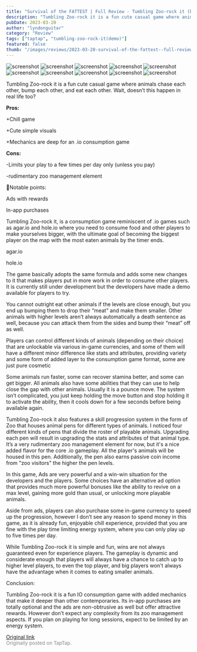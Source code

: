 ```yaml
---
title: "Survival of the FATTEST | Full Review - Tumbling Zoo-rock it (Demo)"
description: "Tumbling Zoo-rock it is a fun cute casual game where animals chase each other, bump each other, and eat each other. Wait, doesn’t this happen in real life too?"
pubDate: 2023-03-20
author: "lyndonguitar"
category: "Review"
tags: ["taptap", "tumbling-zoo-rock-it(demo)"]
featured: false
thumb: "/images/reviews/2023-03-20-survival-of-the-fattest--full-review---tumbling-zoo-rock-it-demo-0.avif"
---
```


<div class="gallery">
  <img src="/images/reviews/2023-03-20-survival-of-the-fattest--full-review---tumbling-zoo-rock-it-demo-0.avif" alt="screenshot" />
  <img src="/images/reviews/2023-03-20-survival-of-the-fattest--full-review---tumbling-zoo-rock-it-demo-1.avif" alt="screenshot" />
  <img src="/images/reviews/2023-03-20-survival-of-the-fattest--full-review---tumbling-zoo-rock-it-demo-2.avif" alt="screenshot" />
  <img src="/images/reviews/2023-03-20-survival-of-the-fattest--full-review---tumbling-zoo-rock-it-demo-3.avif" alt="screenshot" />
  <img src="/images/reviews/2023-03-20-survival-of-the-fattest--full-review---tumbling-zoo-rock-it-demo-4.avif" alt="screenshot" />
  <img src="/images/reviews/2023-03-20-survival-of-the-fattest--full-review---tumbling-zoo-rock-it-demo-5.avif" alt="screenshot" />
  <img src="/images/reviews/2023-03-20-survival-of-the-fattest--full-review---tumbling-zoo-rock-it-demo-6.avif" alt="screenshot" />
  <img src="/images/reviews/2023-03-20-survival-of-the-fattest--full-review---tumbling-zoo-rock-it-demo-7.avif" alt="screenshot" />
  <img src="/images/reviews/2023-03-20-survival-of-the-fattest--full-review---tumbling-zoo-rock-it-demo-8.avif" alt="screenshot" />
  <img src="/images/reviews/2023-03-20-survival-of-the-fattest--full-review---tumbling-zoo-rock-it-demo-9.avif" alt="screenshot" />
</div>

Tumbling Zoo-rock it is a fun cute casual game where animals chase each other, bump each other, and eat each other. Wait, doesn’t this happen in real life too?


**Pros:**


+Chill game

+Cute simple visuals

+Mechanics are deep for an .io consumption game


**Cons:**


-Limits your play to a few times per day only (unless you pay)

-rudimentary zoo management element

📝Notable points:

Ads with rewards

In-app purchases

Tumbling Zoo-rock it, is a consumption game reminiscent of .io games such as agar.io and hole.io where you need to consume food and other players to make yourselves bigger, with the ultimate goal of becoming the biggest player on the map with the most eaten animals by the timer ends.

agar.io

hole.io

The game basically adopts the same formula and adds some new changes to it that makes players put in more work in order to consume other players. It is currently still under development but the developers have made a demo available for players to try.

You cannot outright eat other animals if the levels are close enough, but you end up bumping them to drop their “meat” and make them smaller. Other animals with higher levels aren’t always automatically a death sentence as well, because you can attack them from the sides and bump their “meat” off as well.

Players can control different kinds of animals (depending on their choice) that are unlockable via various in-game currencies, and some of them will have a different minor difference like stats and attributes, providing variety and some form of added layer to the consumption game format, some are just pure cosmetic

Some animals run faster, some can recover stamina better, and some can get bigger. All animals also have some abilities that they can use to help close the gap with other animals. Usually it is a pounce move. The system isn’t complicated, you just keep holding the move button and stop holding it to activate the ability, then it cools down for a few seconds before being available again.

Tumbling Zoo-rock it also features a skill progression system in the form of Zoo that houses animal pens for different types of animals. I noticed four different kinds of pens that divide the roster of playable animals. Upgrading each pen will result in upgrading the stats and attributes of that animal type. It’s a very rudimentary zoo management element for now, but it's a nice added flavor for the core .io gameplay. All the player's animals will be housed in this pen. Additionally, the pen also earns passive coin income from "zoo visitors" the higher the pen levels.

In this game, Ads are very powerful and a win-win situation for the developers and the players. Some choices have an alternative ad option that provides much more powerful bonuses like the ability to revive on a max level, gaining more gold than usual, or unlocking more playable animals.

Aside from ads, players can also purchase some in-game currency to speed up the progression, however I don’t see any reason to spend money in this game, as it is already fun, enjoyable chill experience, provided that you are fine with the play time limiting energy system, where you can only play up to five times per day.

While Tumbling Zoo-rock it is simple and fun, wins are not always guaranteed even for experience players. The gameplay is dynamic and considerate enough that players will always have a chance to catch up to higher level players, to even the top player, and big players won't always have the advantage when it comes to eating smaller animals.

Conclusion:

Tumbling Zoo-rock it is a fun IO consumption game with added mechanics that make it deeper than other contemporaries. Its in-app purchases are totally optional and the ads are non-obtrusive as well but offer attractive rewards. However don’t expect any complexity from its zoo management aspects. If you plan on playing for long sessions, expect to be limited by an energy system.

[Original link](https://www.taptap.io/post/4847332)<br><span style="font-size: 0.95em; color: #888;">Originally posted on TapTap.</span>
